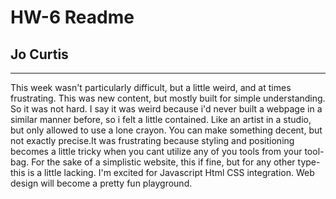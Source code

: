 # HW-6 Readme
## Jo Curtis
---
This week wasn't particularly difficult, but a little weird, and at times frustrating. This was new content, but mostly built for simple understanding. So it was not hard. I say it was weird because i'd never built a webpage in a similar manner before, so i felt a little contained. Like an artist in a studio, but only allowed to use a lone crayon. You can make something decent, but not exactly precise.It was frustrating because styling and positioning becomes a little tricky when you cant utilize any of you tools from your tool-bag. For the sake of a simplistic website, this if fine, but for any other type-this is a little lacking. I'm excited for Javascript Html CSS integration. Web design will become a pretty fun playground.
